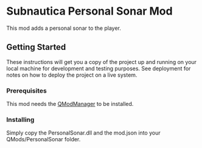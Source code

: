 # Subnautica Personal Sonar Mod

This mod adds a personal sonar to the player.

## Getting Started

These instructions will get you a copy of the project up and running on your local machine for development and testing purposes. See deployment for notes on how to deploy the project on a live system.

### Prerequisites

This mod needs the [QModManager](https://www.nexusmods.com/subnautica/mods/16/) to be installed.

### Installing

Simply copy the PersonalSonar.dll and the mod.json into your QMods/PersonalSonar folder.
